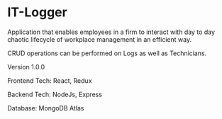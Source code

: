# IT-Logger
Application that enables employees in a firm to interact with day to day chaotic lifecycle of workplace management in an efficient way.

CRUD operations can be performed on Logs as well as Technicians.

Version 1.0.0

Frontend Tech: React, Redux

Backend Tech: NodeJs, Express

Database: MongoDB Atlas
